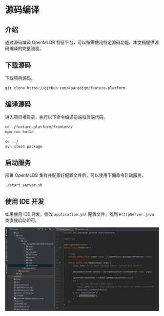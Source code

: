# 源码编译

## 介绍

通过源码编译 OpenMLDB 特征平台，可以按需使用特定源码功能，本文档提供源码编译的完整流程。

## 下载源码

下载项目源码。

```
git clone https://github.com/4paradigm/feature-platform
```

## 编译源码

进入项目根目录，执行以下命令编译前端和后端代码。

```
cd ./feature-platform/frontend/
npm run build

cd ../
mvn clean package
```

## 启动服务

部署 OpenMLDB 集群并配置好配置文件后，可以使用下面命令启动服务。

```
./start_server.sh
```

## 使用 IDE 开发

如果使用 IDE 开发，修改 `application.yml` 配置文件，找到 `HtttpServer.java` 类直接启动即可。

![](../images/ide_develop_featuer_platform.png)
